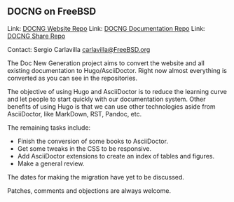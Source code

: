 ## DOCNG on FreeBSD ##

Link: [DOCNG Website Repo](https://gitlab.com/carlavilla/freebsd-hugo-website)
Link: [DOCNG Documentation Repo](https://gitlab.com/carlavilla/freebsd-hugo-documentation)
Link: [DOCNG Share Repo](https://gitlab.com/carlavilla/freebsd-hugo-data)

Contact: Sergio Carlavilla <carlavilla@FreeBSD.org>

The Doc New Generation project aims to convert the website and all
existing documentation to Hugo/AsciiDoctor. Right now almost
everything is converted as you can see in the repositories.

The objective of using Hugo and AsciiDoctor is to reduce the
learning curve and let people to start quickly with our documentation
system. Other benefits of using Hugo is that we can use other
technologies aside from AsciiDoctor, like MarkDown, RST, Pandoc, etc.

The remaining tasks include:
  * Finish the conversion of some books to AsciiDoctor.
  * Get some tweaks in the CSS to be responsive.
  * Add AsciiDoctor extensions to create an index of tables and figures.
  * Make a general review.

The dates for making the migration have yet to be discussed.

Patches, comments and objections are always welcome.
